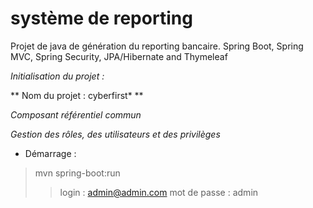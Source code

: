 # système de reporting

Projet de java de génération du reporting bancaire. Spring Boot, Spring
			MVC, Spring Security, JPA/Hibernate and Thymeleaf 

*Initialisation du projet :*

** Nom du projet : cyberfirst*
** 

*Composant référentiel commun*

*Gestion des rôles, des utilisateurs et des privilèges*


* Démarrage :
> mvn spring-boot:run
>> login : admin@admin.com
>> mot de passe : admin



